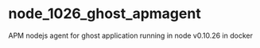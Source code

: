 node_1026_ghost_apmagent
========================

APM nodejs agent for ghost application running in node v0.10.26 in docker
